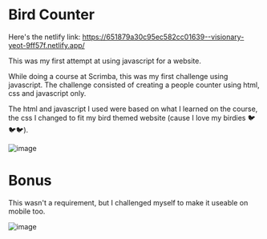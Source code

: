 # Bird Counter

Here's the netlify link: https://651879a30c95ec582cc01639--visionary-yeot-9ff57f.netlify.app/



This was my first attempt at using javascript for a website.

While doing a course at Scrimba, this was my first challenge using javascript. The challenge consisted of creating a people counter using html, css and javascript only.

The html and javascript I used were based on what I learned on the course, the css I changed to fit my bird themed website (cause I love my birdies 🐦🐦🐦).

![image](https://github.com/YanSouzaBr/bird-counter/assets/129466666/47d3f092-b2fb-4303-81e2-85bf88c1535f)

# Bonus

This wasn't a requirement, but I challenged myself to make it useable on mobile too.

![image](https://github.com/YanSouzaBr/bird-counter/assets/129466666/26654c41-6e20-4775-97f7-f5fda9ff4754)

